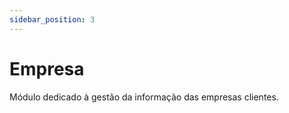 ```yaml
---
sidebar_position: 3
---
```


# Empresa

Módulo dedicado à gestão da informação das empresas clientes.